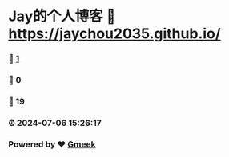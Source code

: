 # Jay的个人博客 :link: https://jaychou2035.github.io/ 
### :page_facing_up: [1](https://jaychou2035.github.io//tag.html) 
### :speech_balloon: 0 
### :hibiscus: 19 
### :alarm_clock: 2024-07-06 15:26:17 
### Powered by :heart: [Gmeek](https://github.com/Meekdai/Gmeek)
